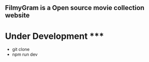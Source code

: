 ## FilmyGram is a Open source movie collection website

<h1> Under Development *** </h1>

- git clone
- npm run dev
